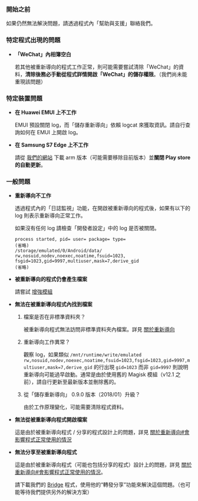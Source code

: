 ### 開始之前

如果仍然無法解決問題，請透過程式內「幫助與支援」聯絡我們。

### 特定程式出現的問題

* **「WeChat」內相簿空白**
  
  若其他被重新導向的程式工作正常，則可能需要嘗試清除「WeChat」的資料，**清除後務必手動從程式詳情開啟「WeChat」的儲存權限**。（我們尚未能重現該問題）

### 特定裝置問題

* **在 Huawei EMUI 上不工作**

  EMUI 預設關閉 log，而「儲存重新導向」依賴 logcat 來獲取資訊。請自行查詢如何在 EMUI 上開啟 log。

* **在 Samsung S7 Edge 上不工作**

  請從 [我們的網站](https://rikka.app/storage_redirect/) 下載 arm 版本（可能需要移除目前版本）並**關閉 Play store 的自動更新**。

### 一般問題

* **重新導向不工作**

  透過程式內的「日誌監視」功能，在開啟被重新導向的程式後，如果有以下的 log 則表示重新導向正常工作。

  如果沒有任何 log 請檢查「開發者設定」中的 log 是否被關閉。

  ```
  process started, pid= user= package= type=
  (省略)
  /storage/emulated/0/Android/data/ rw,nosuid,nodev,noexec,noatime,fsuid=1023,  fsgid=1023,gid=9997,multiuser,mask=7,derive_gid
  (省略)
  ```

* **被重新導向的程式仍會產生檔案**

  請嘗試 [增強模組](https://rikka.app/storage_redirect/docs/zh-TW/?doc=%E5%A2%9E%E5%BC%B7%E6%A8%A1%E7%B5%84)

* **無法在被重新導向程式內找到檔案**

  1. 檔案是否在非標準資料夾？

     被重新導向程式無法訪問非標準資料夾內檔案。詳見 [關於重新導向](https://rikka.app/storage_redirect/docs/zh-TW/?doc=%E9%97%9C%E6%96%BC%E9%87%8D%E6%96%B0%E5%B0%8E%E5%90%91)

  2. 重新導向工作異常？

     觀察 log，如果類似 `/mnt/runtime/write/emulated rw,nosuid,nodev,noexec,noatime,fsuid=1023,fsgid=1023,gid=9997,multiuser,mask=7,derive_gid` 的行出現 `gid=1023` 而非 `gid=9997` 則說明重新導向可能過早啟動。通常是由於使用舊的 Magisk 模組（v12.1 之前），請自行更新至最新版本並刪除舊的。

  3. 從「儲存重新導向」 0.9.0 版本（2018/01）升級？

     由於工作原理變化，可能需要清除程式資料。

* **無法從被重新導向程式開啟檔案**

  這是由於被重新導向程式 / 分享的程式設計上的問題，詳見 [關於重新導向#會影響程式正常使用的情況](https://rikka.app/storage_redirect/docs/zh-TW/?doc=%E9%97%9C%E6%96%BC%E9%87%8D%E6%96%B0%E5%B0%8E%E5%90%91)

* **無法分享至被重新導向程式**

  這是由於被重新導向程式（可能也包括分享的程式）設計上的問題，詳見 [關於重新導向#會影響程式正常使用的情況](https://rikka.app/storage_redirect/docs/zh-TW/?doc=%E9%97%9C%E6%96%BC%E9%87%8D%E6%96%B0%E5%B0%8E%E5%90%91)。

  請下載我們的 [Bridge](https://play.google.com/store/apps/details?id=moe.shizuku.bridge) 程式，使用他的“轉發分享”功能來解決這個問題。（也可能等待我們提供另外的解決方案）
